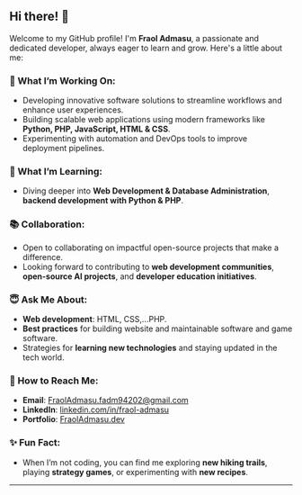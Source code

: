 ## Hi there! 👋

Welcome to my GitHub profile! I'm **Fraol Admasu**, a passionate and dedicated developer, always eager to learn and grow. Here's a little about me:

### 🔧 What I’m Working On:
- Developing innovative software solutions to streamline workflows and enhance user experiences.
- Building scalable web applications using modern frameworks like **Python, PHP, JavaScript, HTML & CSS**.
- Experimenting with automation and DevOps tools to improve deployment pipelines.

### 🌿 What I’m Learning:
- Diving deeper into **Web Development & Database Administration**, **backend development with Python & PHP**.

### 📚 Collaboration:
- Open to collaborating on impactful open-source projects that make a difference.
- Looking forward to contributing to **web development communities**, **open-source AI projects**, and **developer education initiatives**.

### 😇 Ask Me About:
- **Web development**: HTML, CSS,...PHP.
- **Best practices** for building website and maintainable software and game software.
- Strategies for **learning new technologies** and staying updated in the tech world.

### 📧 How to Reach Me:
- **Email**: [FraolAdmasu.fadm94202@gmail.com](mailto:FraolAdmasu.fadm94202@gmail.com)
- **LinkedIn**: [linkedin.com/in/fraol-admasu](https://www.linkedin.com/in/fraol-admasu)
- **Portfolio**: [FraolAdmasu.dev](Ongoing)

### ✨ Fun Fact:
- When I’m not coding, you can find me exploring **new hiking trails**, playing **strategy games**, or experimenting with **new recipes**.

---
